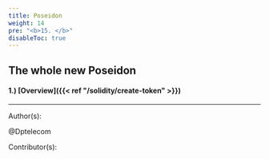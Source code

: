 ```yaml
---
title: Poseidon
weight: 14
pre: "<b>15. </b>"
disableToc: true
---
```


## The whole new Poseidon





#### 1.) [Overview]({{< ref "/solidity/create-token" >}})




---
Author(s):


@Dptelecom


Contributor(s):

